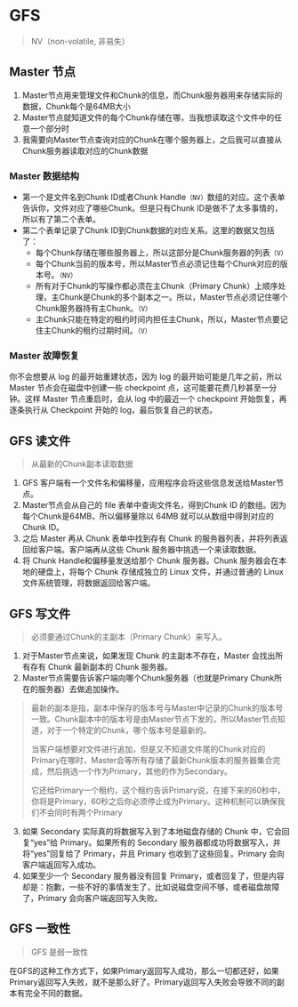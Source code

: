 # GFS

> NV（non-volatile, 非易失）

## Master 节点

1. Master节点用来管理文件和Chunk的信息，而Chunk服务器用来存储实际的数据，Chunk每个是64MB大小
2. Master节点就知道文件的每个Chunk存储在哪，当我想读取这个文件中的任意一个部分时
3. 我需要向Master节点查询对应的Chunk在哪个服务器上，之后我可以直接从Chunk服务器读取对应的Chunk数据

### Master 数据结构

- 第一个是文件名到Chunk ID或者Chunk Handle`（NV）`数组的对应。这个表单告诉你，文件对应了哪些Chunk。但是只有Chunk ID是做不了太多事情的，所以有了第二个表单。
- 第二个表单记录了Chunk ID到Chunk数据的对应关系。这里的数据又包括了：
  - 每个Chunk存储在哪些服务器上，所以这部分是Chunk服务器的列表`（V）`
  - 每个Chunk当前的版本号，所以Master节点必须记住每个Chunk对应的版本号。`（NV）`
  - 所有对于Chunk的写操作都必须在主Chunk（Primary Chunk）上顺序处理，主Chunk是Chunk的多个副本之一。所以，Master节点必须记住哪个Chunk服务器持有主Chunk。`（V）`
  - 主Chunk只能在特定的租约时间内担任主Chunk，所以，Master节点要记住主Chunk的租约过期时间。`（V）`

### Master 故障恢复

你不会想要从 log 的最开始重建状态，因为 log 的最开始可能是几年之前，所以 Master 节点会在磁盘中创建一些 checkpoint 点，这可能要花费几秒甚至一分钟。这样 Master 节点重启时，会从 log 中的最近一个 checkpoint 开始恢复，再逐条执行从 Checkpoint 开始的 log，最后恢复自己的状态。

## GFS 读文件

> 从最新的Chunk副本读取数据

1. GFS 客户端有一个文件名和偏移量，应用程序会将这些信息发送给Master节点。
2. Master节点会从自己的 file 表单中查询文件名，得到Chunk ID 的数组。因为每个Chunk是64MB，所以偏移量除以 64MB 就可以从数组中得到对应的 Chunk ID。
3. 之后 Master 再从 Chunk 表单中找到存有 Chunk 的服务器列表，并将列表返回给客户端。客户端再从这些 Chunk 服务器中挑选一个来读取数据。
4. 将 Chunk Handle和偏移量发送给那个 Chunk 服务器。Chunk 服务器会在本地的硬盘上，将每个 Chunk 存储成独立的 Linux 文件，并通过普通的 Linux 文件系统管理，将数据返回给客户端。

## GFS 写文件

> 必须要通过Chunk的主副本（Primary Chunk）来写入。

1. 对于Master节点来说，如果发现 Chunk 的主副本不存在，Master 会找出所有存有 Chunk 最新副本的 Chunk 服务器。
2. Master节点需要告诉客户端向哪个Chunk服务器（也就是Primary Chunk所在的服务器）去做追加操作。

> 最新的副本是指，副本中保存的版本号与Master中记录的Chunk的版本号一致。Chunk副本中的版本号是由Master节点下发的，所以Master节点知道，对于一个特定的Chunk，哪个版本号是最新的。
>
> 当客户端想要对文件进行追加，但是又不知道文件尾的Chunk对应的Primary在哪时，Master会等所有存储了最新Chunk版本的服务器集合完成，然后挑选一个作为Primary，其他的作为Secondary。
>
> 它还给Primary一个租约，这个租约告诉Primary说，在接下来的60秒中，你将是Primary，60秒之后你必须停止成为Primary。这种机制可以确保我们不会同时有两个Primary

3. 如果 Secondary 实际真的将数据写入到了本地磁盘存储的 Chunk 中，它会回复“yes”给 Primary。如果所有的 Secondary 服务器都成功将数据写入，并将“yes”回复给了 Primary，并且 Primary 也收到了这些回复。Primary 会向客户端返回写入成功。
4. 如果至少一个 Secondary 服务器没有回复 Primary，或者回复了，但是内容却是：抱歉，一些不好的事情发生了，比如说磁盘空间不够，或者磁盘故障了，Primary 会向客户端返回写入失败。

## GFS 一致性

> GFS 是弱一致性

在GFS的这种工作方式下，如果Primary返回写入成功，那么一切都还好，如果Primary返回写入失败，就不是那么好了。Primary返回写入失败会导致不同的副本有完全不同的数据。
